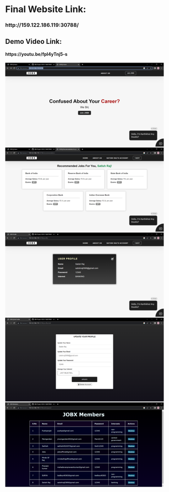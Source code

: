 <h1>Final Website Link:</h1> <h3>http://159.122.186.119:30788/</h3>
<h2>Demo Video Link:</h2> <h4>https://youtu.be/fpI4yTnj5-s</h4>

![home](./FINAL%20CODE/Screenshots/home.png)
![recommendation](./FINAL%20CODE/Screenshots/recommendation.png)
![profile](./FINAL%20CODE/Screenshots/profile.png)
![edit](./FINAL%20CODE/Screenshots/edit.png)
![list](./FINAL%20CODE/Screenshots/list.png)
